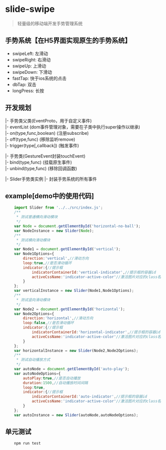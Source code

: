 # slide-swipe
> 轻量级的移动端开发手势管理系统

## 手势系统【在H5界面实现原生的手势系统】
- swipeLeft: 左滑动
- swipeRight: 右滑动
- swipeUp: 上滑动
- swipeDown: 下滑动
- fastTap: 快于ios系统的点击
- dbTap: 双击
- longPress: 长按

## 开发规划
|- 手势类父类(EventProto，用于自定义事件)  
|- eventList (dom事件管理对象，需要在子类中执行super操作以继承)  
|- on(type,func,boolean) (注册subscribe)  
|- off(type,func) (移除监听remove)  
|- trigger(type[,callback]) (触发事件)

|- 手势类(GestureEvent封装touchEvent)    
|- bind(type,func) (挂载原生事件)  
|- unbind(type,func) (移除回调函数) 
  
|- Slider手势类实例
|- 封装手势系统的所有事件

## example[demo中的使用代码]
```javascript
    import Slider from '../../src/index.js';
    /**
     * 测试普通横向滑动模块
     */
    var Node = document.getElementById('horizontal-no-ball');
    var NodeInstance = new Slider(Node);
    /**
     * 测试横向滑动模块
     */
    var Node1 = document.getElementById('vertical');
    var Node1Options={
        direction:'vertical',//滑动方向
        loop:true,//是否滑动循环
        indicator:{//提示框
            indicatorContainerId:'vertical-indicator',//提示框的容器id
            activeCssName:'indicator-active-color'//激活图片对应的class名字
        }
    };
    var verticalInstance = new Slider(Node1,Node1Options); 
    /**
     * 测试竖向滑动模块
     */
    var Node2 = document.getElementById('horizontal');
    var Node2Options={
        direction:'horizontal',//滑动方向
        loop:false,//是否滑动循环
        indicator:{//提示框
            indicatorContainerId:'horizontal-indicator',//提示框的容器id
            activeCssName:'indicator-active-color'//激活图片对应的class名字
        }
    };
    var horizontalInstance = new Slider(Node2,Node2Options);
    /**
     * 测试自动播放方式
     */
    var autoNode = document.getElementById('auto-play');
    var autoNodeOptions={
        autoPlay:true,//是否自动播放
        duration:1500,//自动播放时间间隔
        loop:true,
        indicator:{//提示框
            indicatorContainerId:'auto-indicator',//提示框的容器id
            activeCssName:'indicator-active-color'//激活图片对应的class名字
        }
    };
    var autoInstance = new Slider(autoNode,autoNodeOptions);
```


   
## 单元测试
``` bash
    npm run test
```